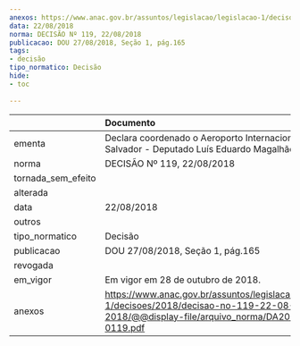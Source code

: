 ```yaml
---
anexos: https://www.anac.gov.br/assuntos/legislacao/legislacao-1/decisoes/2018/decisao-no-119-22-08-2018/@@display-file/arquivo_norma/DA2018-0119.pdf
data: 22/08/2018
norma: DECISÃO Nº 119, 22/08/2018
publicacao: DOU 27/08/2018, Seção 1, pág.165
tags:
- decisão
tipo_normatico: Decisão
hide: 
- toc 
 
---
```


|                    | Documento                                                                                                                                     |
|:-------------------|:----------------------------------------------------------------------------------------------------------------------------------------------|
| ementa             | Declara coordenado o Aeroporto Internacional de Salvador - Deputado Luís Eduardo Magalhães (SBSV).                                            |
| norma              | DECISÃO Nº 119, 22/08/2018                                                                                                                    |
| tornada_sem_efeito |                                                                                                                                               |
| alterada           |                                                                                                                                               |
| data               | 22/08/2018                                                                                                                                    |
| outros             |                                                                                                                                               |
| tipo_normatico     | Decisão                                                                                                                                       |
| publicacao         | DOU 27/08/2018, Seção 1, pág.165                                                                                                              |
| revogada           |                                                                                                                                               |
| em_vigor           | Em vigor em 28 de outubro de 2018.                                                                                                            |
| anexos             | https://www.anac.gov.br/assuntos/legislacao/legislacao-1/decisoes/2018/decisao-no-119-22-08-2018/@@display-file/arquivo_norma/DA2018-0119.pdf |